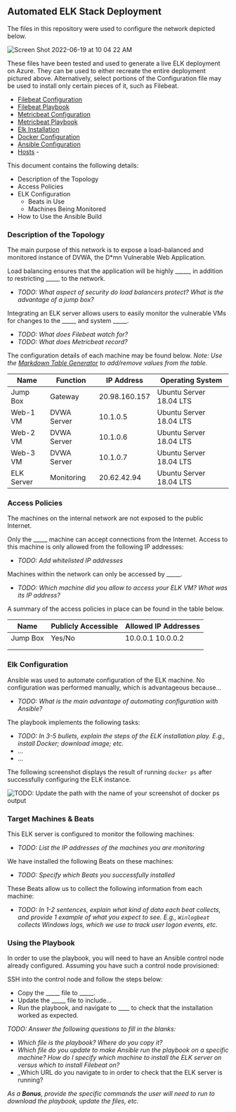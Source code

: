 ## Automated ELK Stack Deployment

The files in this repository were used to configure the network depicted below.

![Screen Shot 2022-06-19 at 10 04 22 AM](https://user-images.githubusercontent.com/98979214/174485031-1abad5cd-847b-4c75-9f62-e913ccf72ae3.png)

These files have been tested and used to generate a live ELK deployment on Azure. They can be used to either recreate the entire deployment pictured above. Alternatively, select portions of the Configuration file may be used to install only certain pieces of it, such as Filebeat.

  - [Filebeat Configuration](https://github.com/moestreicher2010/Project-1/blob/main/Ansible/filebeat-config.yml)
  - [Filebeat Playbook](https://github.com/moestreicher2010/Project-1/blob/main/Ansible/filebeat-playbook.yml)
  - [Metricbeat Configuration](https://github.com/moestreicher2010/Project-1/blob/main/Ansible/metricbeat-config.yml)
  - [Metricbeat Playbook](https://github.com/moestreicher2010/Project-1/blob/main/Ansible/metricbeat-playbook.yml)
  - [Elk Installation](https://github.com/moestreicher2010/Project-1/blob/main/Ansible/install-elk.yml)  
  - [Docker Configuration](https://github.com/moestreicher2010/Project-1/blob/main/Ansible/penntest.yml)  
  - [Ansible Configuration](https://github.com/moestreicher2010/Project-1/blob/main/Ansible/ansible.cfg)  
  - [Hosts](https://github.com/moestreicher2010/Project-1/blob/main/Ansible/hosts)  - 
  
This document contains the following details:
- Description of the Topology
- Access Policies
- ELK Configuration
  - Beats in Use
  - Machines Being Monitored
- How to Use the Ansible Build


### Description of the Topology

The main purpose of this network is to expose a load-balanced and monitored instance of DVWA, the D*mn Vulnerable Web Application.

Load balancing ensures that the application will be highly _____, in addition to restricting _____ to the network.
- _TODO: What aspect of security do load balancers protect? What is the advantage of a jump box?_

Integrating an ELK server allows users to easily monitor the vulnerable VMs for changes to the _____ and system _____.
- _TODO: What does Filebeat watch for?_
- _TODO: What does Metricbeat record?_

The configuration details of each machine may be found below.
_Note: Use the [Markdown Table Generator](http://www.tablesgenerator.com/markdown_tables) to add/remove values from the table_.

| Name     | Function | IP Address | Operating System |
|----------|----------|------------|------------------|
| Jump Box | Gateway  | 20.98.160.157   | Ubuntu Server 18.04 LTS           |
| Web-1 VM   | DVWA Server      | 10.1.0.5            |  Ubuntu Server 18.04 LTS            |
| Web-2 VM     | DVWA Server         | 10.1.0.6        |  Ubuntu Server 18.04 LTS                |
| Web-3 VM     | DVWA Server         | 10.1.0.7         |  Ubuntu Server 18.04 LTS               |
| ELK Server     | Monitoring         | 20.62.42.94    |  Ubuntu Server 18.04 LTS               |

### Access Policies

The machines on the internal network are not exposed to the public Internet. 

Only the _____ machine can accept connections from the Internet. Access to this machine is only allowed from the following IP addresses:
- _TODO: Add whitelisted IP addresses_

Machines within the network can only be accessed by _____.
- _TODO: Which machine did you allow to access your ELK VM? What was its IP address?_

A summary of the access policies in place can be found in the table below.

| Name     | Publicly Accessible | Allowed IP Addresses |
|----------|---------------------|----------------------|
| Jump Box | Yes/No              | 10.0.0.1 10.0.0.2    |
|          |                     |                      |
|          |                     |                      |

### Elk Configuration

Ansible was used to automate configuration of the ELK machine. No configuration was performed manually, which is advantageous because...
- _TODO: What is the main advantage of automating configuration with Ansible?_

The playbook implements the following tasks:
- _TODO: In 3-5 bullets, explain the steps of the ELK installation play. E.g., install Docker; download image; etc._
- ...
- ...

The following screenshot displays the result of running `docker ps` after successfully configuring the ELK instance.

![TODO: Update the path with the name of your screenshot of docker ps output](Images/docker_ps_output.png)

### Target Machines & Beats
This ELK server is configured to monitor the following machines:
- _TODO: List the IP addresses of the machines you are monitoring_

We have installed the following Beats on these machines:
- _TODO: Specify which Beats you successfully installed_

These Beats allow us to collect the following information from each machine:
- _TODO: In 1-2 sentences, explain what kind of data each beat collects, and provide 1 example of what you expect to see. E.g., `Winlogbeat` collects Windows logs, which we use to track user logon events, etc._

### Using the Playbook
In order to use the playbook, you will need to have an Ansible control node already configured. Assuming you have such a control node provisioned: 

SSH into the control node and follow the steps below:
- Copy the _____ file to _____.
- Update the _____ file to include...
- Run the playbook, and navigate to ____ to check that the installation worked as expected.

_TODO: Answer the following questions to fill in the blanks:_
- _Which file is the playbook? Where do you copy it?_
- _Which file do you update to make Ansible run the playbook on a specific machine? How do I specify which machine to install the ELK server on versus which to install Filebeat on?_
- _Which URL do you navigate to in order to check that the ELK server is running?

_As a **Bonus**, provide the specific commands the user will need to run to download the playbook, update the files, etc._
